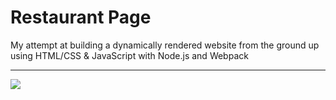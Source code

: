 # Restaurant Page
My attempt at building a dynamically rendered website from the ground up using HTML/CSS & JavaScript with Node.js and Webpack 

---
<img src="https://github.com/cartiervu/Restaurant-Page/blob/main/src/assets/Restaurant-Page.gif">
